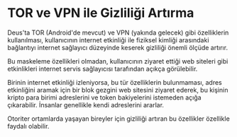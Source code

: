 # TOR ve VPN ile Gizliliği Artırma

Deus'ta TOR (Android'de mevcut) ve VPN (yakında gelecek) gibi özelliklerin kullanılması, kullanıcının internet etkinliği ile fiziksel kimliği arasındaki bağlantıyı internet sağlayıcı düzeyinde keserek gizliliği önemli ölçüde artırır.

Bu maskeleme özellikleri olmadan, kullanıcının ziyaret ettiği web siteleri gibi etkinlikleri internet servis sağlayıcısı tarafından açıkça görülebilir.

Birinin internet etkinliği izleniyorsa, bu tür özelliklerin bulunmaması, adres etkinliğini aramak için bir blok gezgini web sitesini ziyaret ederek, bu kişinin kripto para birimi adreslerini ve token bakiyelerini istemeden açığa çıkarabilir. İnsanlar genellikle kendi adreslerini ararlar.

Otoriter ortamlarda yaşayan bireyler için gizliliği artıran bu özellikler özellikle faydalı olabilir.